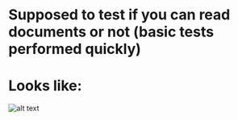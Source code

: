 # Supposed to test if you can read documents or not (basic tests performed quickly)
# Looks like:
![alt text](https://github.com/oze4/PsMongo/blob/master/How-To/images/MongoTesterScreenshot.png)
